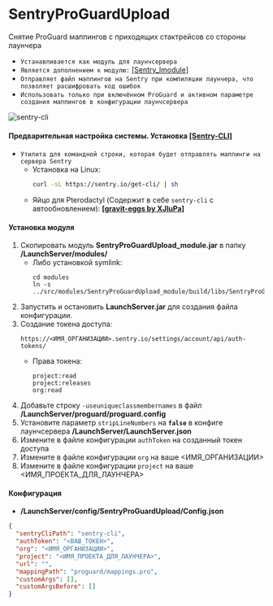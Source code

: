 # SentryProGuardUpload

Снятие ProGuard маппингов с приходящих стактрейсов со стороны лаунчера

- `Устанавливается как модуль для лаунчсервера`
- `Является дополнением к модулю:` [\[Sentry_lmodule\]](https://github.com/GravitLauncher/LauncherModules/tree/master/Sentry_lmodule)
- `Отправляет файл маппингов на Sentry при компиляции лаунчера, что позволяет расшифровать код ошибок`
- `Использовать только при включённом ProGuard и активном параметре создания маппингов в конфигурации лаунчсервера`

![sentry-cli](https://user-images.githubusercontent.com/12544425/236628763-dbbf9a6d-f74c-40a8-a222-7a636c51c53f.png)

#### Предварительная настройка системы. Установка **[\[Sentry-CLI\]](https://docs.sentry.io/product/cli/installation/)**

- `Утилита для командной строки, которая будет отправлять маппинги на сервера Sentry`
  - Установка на Linux:
    ```bash
    curl -sL https://sentry.io/get-cli/ | sh
    ```
  - Яйцо для Pterodactyl (Содержит в себе `sentry-cli` с автообновлением): **[\[gravit-eggs by XJIuPa\]](https://github.com/gravit-core/gravit-eggs)**

#### Установка модуля

1. Скопировать модуль **SentryProGuardUpload_module.jar** в папку **/LaunchServer/modules/**
   - Либо установкой symlink:
     ```
     cd modules
     ln -s ../src/modules/SentryProGuardUpload_module/build/libs/SentryProGuardUpload_module.jar
     ```
2. Запустить и остановить **LaunchServer.jar** для создания файла конфигурации.
3. Создание токена доступа:
   ```
   https://<ИМЯ_ОРГАНИЗАЦИИ>.sentry.io/settings/account/api/auth-tokens/
   ```
   - Права токена:
     ```
     project:read
     project:releases
     org:read
     ```
4. Добавьте строку `-useuniqueclassmembernames` в файл **/LaunchServer/proguard/proguard.config**
5. Установите параметр `stripLineNumbers` на **`false`** в конфиге лаунчсервера **/LaunchServer/LaunchServer.json**
6. Измените в файле конфигурации `authToken` на созданный токен доступа
7. Измените в файле конфигурации `org` на ваше <ИМЯ_ОРГАНИЗАЦИИ>
8. Измените в файле конфигурации `project` на ваше <ИМЯ_ПРОЕКТА_ДЛЯ_ЛАУНЧЕРА>

#### Конфигурация

- **/LaunchServer/config/SentryProGuardUpload/Config.json**

```json
{
  "sentryCliPath": "sentry-cli",
  "authToken": "<ВАШ_ТОКЕН>",
  "org": "<ИМЯ_ОРГАНИЗАЦИИ>",
  "project": "<ИМЯ_ПРОЕКТА_ДЛЯ_ЛАУНЧЕРА>",
  "url": "",
  "mappingPath": "proguard/mappings.pro",
  "customArgs": [],
  "customArgsBefore": []
}
```
